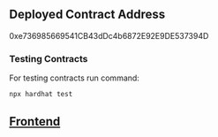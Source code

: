 ## Deployed Contract Address

0xe736985669541CB43dDc4b6872E92E9DE537394D

### Testing Contracts

For testing contracts run command:

```
npx hardhat test
```

## [Frontend](https://github.com/ScooterMcgavin21/NFT-minter/tree/main/client)
